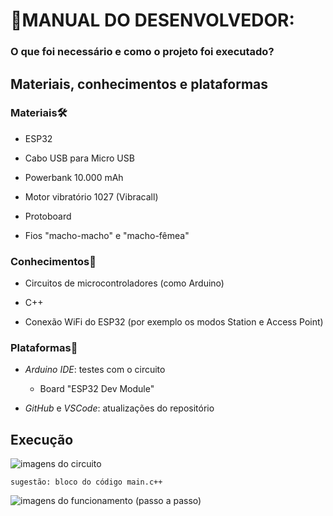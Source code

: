 # 📃MANUAL DO DESENVOLVEDOR:

### O que foi necessário e como o projeto foi executado?

<!--
## **1. Ideação**💡
- 
*Mais detalhes no [nosso site](https://sites.google.com/cesar.school/g18-buscasilenciosa/status-report-1).
-->

## **Materiais, conhecimentos e plataformas**

### Materiais🛠️

- ESP32

- Cabo USB para Micro USB

- Powerbank 10.000 mAh

- Motor vibratório 1027 (Vibracall)

- Protoboard

- Fios "macho-macho" e "macho-fêmea"

### Conhecimentos🧠

- Circuitos de microcontroladores (como Arduino)

- C++

- Conexão WiFi do ESP32 (por exemplo os modos Station e Access Point)

### Plataformas🚉

- _Arduino IDE_: testes com o circuito

    - Board "ESP32 Dev Module"

- _GitHub_ e _VSCode_: atualizações do repositório

## **Execução**

![imagens do circuito](link)

    sugestão: bloco do código main.c++

![imagens do funcionamento (passo a passo)](link)

<!--
como a versão final funciona?
acredito que só dá para fazer essa parte quando tiver tudo pronto (pelo menos do código e do circuito).
-->